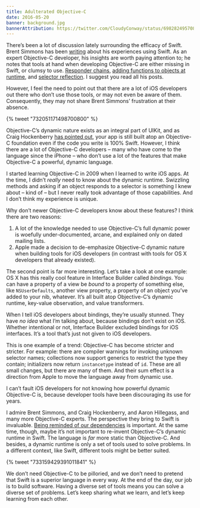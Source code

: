 ```yaml
---
title: Adulterated Objective-C
date: 2016-05-20
banner: background.jpg
bannerAttribution: https://twitter.com/CloudyConway/status/698282495708676097
---
```


There’s been a lot of discussion lately surrounding the efficacy of Swift. Brent Simmons has been [writing](http://inessential.com/2016/05/18/what_im_doing_with_these_articles) about his experiences using Swift. As an expert Objective-C developer, his insights are worth paying attention to; he notes that tools at hand when developing Objective-C are either missing in Swift, or clumsy to use. [Responder chains](http://inessential.com/2016/05/15/a_hypothetical_responder_chain_written_i), [adding functions to objects at runtime](http://inessential.com/2016/05/18/dynamic_methods), and [selector reflection](http://inessential.com/2016/05/14/the_tension_of_swift). I suggest you read all his posts.

However, I feel the need to point out that there are a lot of iOS developers out there who don’t use those tools, or may not even be aware of them. Consequently, they may not share Brent Simmons’ frustration at their absence.

{% tweet "732051171498700800" %}

Objective-C’s dynamic nature exists as an integral part of UIKit, and as Craig Hockenberry [has pointed out](http://furbo.org/2016/05/20/adulterated-swift/), your app is still built atop an Objective-C foundation even if the code you write is 100% Swift. However, I think there are a lot of Objective-C developers – many who have come to the language since the iPhone – who don’t use a lot of the features that make Objective-C a powerful, dynamic language.

I started learning Objective-C in 2009 when I learned to write iOS apps. At the time, I didn’t _really_ need to know about the dynamic runtime. Swizzling methods and asking if an object responds to a selector is something I knew about – kind of – but I never really took advantage of those capabilities. And I don’t think my experience is unique.

Why don’t newer Objective-C developers know about these features? I think there are two reasons:

1. A lot of the knowledge needed to use Objective-C’s full dynamic power is woefully under-documented, arcane, and explained only on dated mailing lists.
2. Apple made a decision to de-emphasize Objective-C dynamic nature when building tools for iOS developers (in contrast with tools for OS X developers that already existed).

The second point is far more interesting. Let’s take a look at one example: OS X has this really cool feature in Interface Builder called _bindings_. You can have a property of a view be _bound_ to a property of something else, like `NSUserDefaults`, another view property, a property of an object you’ve added to your nib, whatever. It’s all built atop Objective-C’s dynamic runtime, key-value observation, and value transformers.

When I tell iOS developers about bindings, they’re usually stunned. They have _no idea_ what I’m talking about, because bindings don’t exist on iOS. Whether intentional or not, Interface Builder excluded bindings for iOS interfaces. It’s a tool that’s just not given to iOS developers.

This is one example of a trend: Objective-C has become stricter and stricter. For example: there are compiler warnings for invoking unknown selector names; collections now support generics to restrict the type they contain; initializers now return `instancetype` instead of `id`. These are all small changes, but there are many of them. And their sum effect is a direction from Apple to move the language away from dynamic use.

I can’t fault iOS developers for not knowing how powerful dynamic Objective-C is, because developer tools have been discouraging its use for years.

I admire Brent Simmons, and Craig Hockenberry, and Aaron Hillegass, and many more Objective-C experts. The perspective they bring to Swift is invaluable. [Being reminded of our dependencies](http://artsy.github.io/blog/2015/09/18/Cocoa-Architecture-Dependencies/) is important. At the same time, though, maybe it’s not important to re-invent Objective-C’s dynamic runtime in Swift. The language is _far_ more static than Objective-C. And besides, a dynamic runtime is only a set of tools used to solve problems. In a different context, like Swift, different tools might be better suited.

{% tweet "733159429391011841" %}

We don’t need Objective-C to be pilloried, and we don’t need to pretend that Swift is a superior language in every way. At the end of the day, our job is to build software. Having a diverse set of tools means you can solve a diverse set of problems. Let’s keep sharing what we learn, and let’s keep learning from each other.
